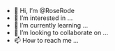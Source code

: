 - 👋 Hi, I’m @RoseRode
- 👀 I’m interested in ...
- 🌱 I’m currently learning ...
- 💞️ I’m looking to collaborate on ...
- 📫 How to reach me ...

<!---
RoseRode/RoseRode is a ✨ special ✨ repository because its `README.md` (this file) appears on your GitHub profile.
You can click the Preview link to take a look at your changes.
--->
